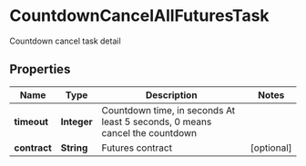 

# CountdownCancelAllFuturesTask

Countdown cancel task detail
## Properties

Name | Type | Description | Notes
------------ | ------------- | ------------- | -------------
**timeout** | **Integer** | Countdown time, in seconds  At least 5 seconds, 0 means cancel the countdown | 
**contract** | **String** | Futures contract |  [optional]



